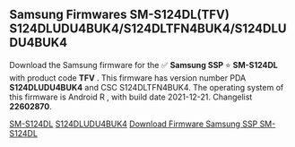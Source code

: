 <h2>Samsung Firmwares SM-S124DL(TFV) S124DLUDU4BUK4/S124DLTFN4BUK4/S124DLUDU4BUK4</h2>
Download the Samsung firmware for the ✅ <strong>Samsung SSP </strong> ⭐ <strong>SM-S124DL</strong> with product code <strong>TFV</strong> . This firmware has version number PDA <strong>S124DLUDU4BUK4</strong> and CSC S124DLTFN4BUK4. The operating system of this firmware is Android R , with build date 2021-12-21. Changelist <strong>22602870</strong>.

[SM-S124DL](https://samfirm.shop/samsung/model/SM-S124DL)
[S124DLUDU4BUK4](https://samfirm.shop/samsung/pda/S124DLUDU4BUK4)
[Download Firmware Samsung SSP SM-S124DL](https://samfirm.shop/samsung/firmware/483701)
